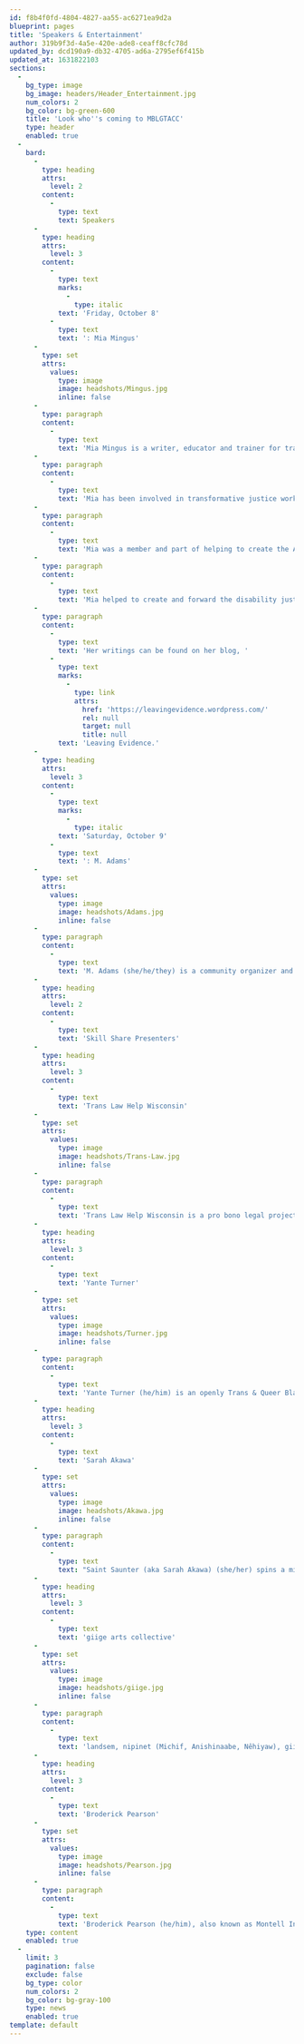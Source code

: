```yaml
---
id: f8b4f0fd-4804-4827-aa55-ac6271ea9d2a
blueprint: pages
title: 'Speakers & Entertainment'
author: 319b9f3d-4a5e-420e-ade8-ceaff8cfc78d
updated_by: dcd190a9-db32-4705-ad6a-2795ef6f415b
updated_at: 1631822103
sections:
  -
    bg_type: image
    bg_image: headers/Header_Entertainment.jpg
    num_colors: 2
    bg_color: bg-green-600
    title: 'Look who''s coming to MBLGTACC'
    type: header
    enabled: true
  -
    bard:
      -
        type: heading
        attrs:
          level: 2
        content:
          -
            type: text
            text: Speakers
      -
        type: heading
        attrs:
          level: 3
        content:
          -
            type: text
            marks:
              -
                type: italic
            text: 'Friday, October 8'
          -
            type: text
            text: ': Mia Mingus'
      -
        type: set
        attrs:
          values:
            type: image
            image: headshots/Mingus.jpg
            inline: false
      -
        type: paragraph
        content:
          -
            type: text
            text: 'Mia Mingus is a writer, educator and trainer for transformative justice and disability justice. She is a queer physically disabled korean transracial and transnational adoptee raised in the Caribbean. She works for community, interdependence and home for all of us, not just some of us, and longs for a world where disabled children can live free of violence, with dignity and love. As her work for liberation evolves and deepens, her roots remain firmly planted in ending sexual violence.'
      -
        type: paragraph
        content:
          -
            type: text
            text: 'Mia has been involved in transformative justice work for almost 2 decades. She is a prison abolitionist and a survivor who believes that we must move beyond punishment, revenge and criminalization if we are ever to effectively break generational cycles of violence and create the world our hearts long for. She is passionate about building the skills, relationships and structures that can transform violence, harm and abuse within our communities and that do not rely on or replicate the punitive system we currently live in. Mia speaks and gives trainings about transformative justice throughout North America.'
      -
        type: paragraph
        content:
          -
            type: text
            text: 'Mia was a member and part of helping to create the Atlanta Transformative Justice Collaborative from 2005-2010 and later Program Director for 2 years at Generation5 before the organization closed down. She was a founding and core member of the Bay Area Transformative Justice Collective from 2011-2020. Over the past 2 decades, she has supported numerous groups, organizations, individuals, intimate networks, families and communities in addressing harm, violence and abuse using transformative justice.'
      -
        type: paragraph
        content:
          -
            type: text
            text: 'Mia helped to create and forward the disability justice framework. Her writings on disability have been used around the world and are a regular part of college and university curricula. Her blog, Leaving Evidence, has become a staple resource for anyone wanting to learn about disability and she has coined language and concepts such as “access intimacy,” “magnificence,” “politically and descriptively disabled” and “forced intimacy.” Mia has played a key role in connecting disability justice with other movements and communities and she has worked tirelessly to educate different communities about disability, ableism, access, disability justice and abled supremacy.'
      -
        type: paragraph
        content:
          -
            type: text
            text: 'Her writings can be found on her blog, '
          -
            type: text
            marks:
              -
                type: link
                attrs:
                  href: 'https://leavingevidence.wordpress.com/'
                  rel: null
                  target: null
                  title: null
            text: 'Leaving Evidence.'
      -
        type: heading
        attrs:
          level: 3
        content:
          -
            type: text
            marks:
              -
                type: italic
            text: 'Saturday, October 9'
          -
            type: text
            text: ': M. Adams'
      -
        type: set
        attrs:
          values:
            type: image
            image: headshots/Adams.jpg
            inline: false
      -
        type: paragraph
        content:
          -
            type: text
            text: 'M. Adams (she/he/they) is a community organizer and co-executive director of Freedom Inc. Born and raised in  Milwaukee, Adams has been in Madison since 2003. Adams’s dad has been incarcerated most of her life and she comes from a community that has been the extreme targets of police violence—and in March 2016 Adams’s mother transitioned after fighting cancer and many forms of violence. Adams is also a Dad and sees her family as a primary motivator for her work. As a queer Black person, Adams has developed and advocated for a strong intersectional approach in numerous important venues. Adams is a leading figure in the Movement 4 Black Lives and Take Back the Land Movement, she presented before the United Nations for the Convention on Eliminating Racial Discrimination, she is a co-author of Forward from Ferguson and a paper on Black community control over the police, and she author to intersectionality theory in Why Killing Unarmed Black folks is a Queer issue. Adams can be regularly be seen in person, on TV or in the newspapers giving presentations, testifying at city council meetings, and energizing crowds at protests.'
      -
        type: heading
        attrs:
          level: 2
        content:
          -
            type: text
            text: 'Skill Share Presenters'
      -
        type: heading
        attrs:
          level: 3
        content:
          -
            type: text
            text: 'Trans Law Help Wisconsin'
      -
        type: set
        attrs:
          values:
            type: image
            image: headshots/Trans-Law.jpg
            inline: false
      -
        type: paragraph
        content:
          -
            type: text
            text: 'Trans Law Help Wisconsin is a pro bono legal project dedicated to providing legal information and resources to transgender and nonbinary individuals across the state of Wisconsin and beyond. Join our volunteer attorneys to learn about the process of changing your name and gender marker on identity documents and receive help completing the legal paperwork.'
      -
        type: heading
        attrs:
          level: 3
        content:
          -
            type: text
            text: 'Yante Turner'
      -
        type: set
        attrs:
          values:
            type: image
            image: headshots/Turner.jpg
            inline: false
      -
        type: paragraph
        content:
          -
            type: text
            text: 'Yante Turner (he/him) is an openly Trans & Queer Black change agent from Milwaukee. With his background in community care and trans liberation work, Yante serves to uplift, support, and advocate for the diaspora of Black Trans people. His passion leads him to wear many hats and have a role in the world as fluid and open as he is. His many roles and hats include working as a Full Spectrum Doula for queer and Trans BIPOC, providing labor support care, abortion advocacy, community defense and Safety task force curator, and a facilitator of all the things Trans, Black, Healing, joyful and challenging! Creating affirming spaces that also foster continuous learning are important factors in Yante’s work, as the fight to decolonize, stripe white supremacy from our communities, and love radically stand at the forefront of his work and life.'
      -
        type: heading
        attrs:
          level: 3
        content:
          -
            type: text
            text: 'Sarah Akawa'
      -
        type: set
        attrs:
          values:
            type: image
            image: headshots/Akawa.jpg
            inline: false
      -
        type: paragraph
        content:
          -
            type: text
            text: "Saint Saunter (aka Sarah Akawa) (she/her) spins a mix of genres from club, pop/mainstream, house, and solid throwbacks. Much more than a DJ, Saint Saunter is creator of Madison's favorite queer multi-genre festival Hot Summer Gays alongside Dyke Dive. She has been creating queer nightlife spaces since her early days in Madison at the now defunct Plan B in collaboration with Tina She of The-L-Word-famous hip hop duo, God-des & She. After She Said Parties ended, Saint then created her long standing series QueerIRL which has held art pop ups, slow jam nights, and other events. Saint Saunter can also be found spinning at Dyke Dive, Madison-based house group JAMS, Madison and other Midwest PrideFests, and various local Madison venues. Seemingly oddly, Saint Saunter’s start in music comes from emo / pop punk music. She began her career as a promoter as a young teenager throwing shows for other teens, primarily booking emo bands in her hometown of Stevens Point, Wisconsin. That makes more sense when you find out that her side and passion project is Emo Nite Madison and Pop Punk Pizza Party; nights that celebrate her root love of emo and pop punk music. As a queer Asian woman in a white /cis / male dominated field she has delighted in mentoring other people of color and queer DJs, “I feel like it has been a huge gift to share my love of DJing and nightlife with the community and helping to uplift more queer and POC DJs around Madison”.\_\_Recently, Saint Saunter has joined Milwaukee’s No Stress Collective, which is a party collective of DJs, party planners, photographers, creating amazing dance parties for people who love to dance. Their motto is “Always Fun. No Hate, No Ego, No Stress”. Ultimately, Saint Saunter says its all about the community and friends that are made at her parties, “None of this would be worth anything without the people who come out, sweat, dance, meet new and old friends, and have fun. The community we create depends on every single person who comes through the door, and it makes it all worth it.” Whatever the night, genre, or location, Saint Saunter is always bringing together the queer community for dancing, fun, expression, and to celebrate the queer community. Lastly, Saint Saunter encourages those who are seeking to make a space that is needed to reach out to her: “I’m a huge collaborator, nothing is worth doing without friends alongside you.”"
      -
        type: heading
        attrs:
          level: 3
        content:
          -
            type: text
            text: 'giige arts collective'
      -
        type: set
        attrs:
          values:
            type: image
            image: headshots/giige.jpg
            inline: false
      -
        type: paragraph
        content:
          -
            type: text
            text: 'landsem, nipinet (Michif, Anishinaabe, Nêhiyaw), giige arts collective nipinet (Anishinaabe and Michif), with nibiiwakamigkwe (Onyota:a’ká, Anishinaabe, Métis), are artists and organizers based in Teejop//Madison, Wisconsin. They co-founded giige “heals up” in 2020, opening a tattoo and retail storefront on Williamson Street to celebrate and practice Indigenous art. Their rotary machine, handpoke, and skin-stitch tattoo work encompasses body and traditions reclamation with a focus on tattooing cultures of Eastern Woodlands, Northern Plains, and Subarctic Native peoples. Practical techniques and teachings are gathered from oral history, contemporary practitioners, and academic literature. Besides operations and art at giige, nipinet works with Strong Spirits 2Sircle Collective, Troy Farms/Rooted WI, Native Realities Press, and guest tattoos throughout the United States and Canada. They enjoy sewing, digital art, risograph and linocut printing. nibiiwakamigkwe has collaborated with Tribal programming, University of Wisconsin - Madison, Milwaukee Art Museum, City of Madison, and their art has been featured in galleries around Turtle Island. They also teach beadwork, caribou and moose tufting, quillwork, and fishscale art. Both pursue traditional lifeways and land protection efforts within the constraints of urban living.'
      -
        type: heading
        attrs:
          level: 3
        content:
          -
            type: text
            text: 'Broderick Pearson'
      -
        type: set
        attrs:
          values:
            type: image
            image: headshots/Pearson.jpg
            inline: false
      -
        type: paragraph
        content:
          -
            type: text
            text: 'Broderick Pearson (he/him), also known as Montell Infiniti Ross, is a community advocate / educator for the Milwaukee’s Black LGBTQ+ community for almost two decades.  Broderick also is a medical research associate with the Medical College of Wisconsin’s Center for AIDS Intervention Research.  He has been a strong advocate for equality and improvements within healthcare systems for marginalized populations over the last 10+ years through the research he currently does.  Broderick, also being the Community Chair for the Wisconsin’s HIV State Action Planning group, uses his knowledge, connection, relatability and trust with the Black LGBT community to help bridge the gap between healthcare disparities and self-empowerment both professionally and personally.  Broderick attributes the House of Infiniti as his foundation towards community outreach, awareness, education and prevention.  Being part of a non-profit organization made up by same gender loving black men provided tools and resources that are still utilized today within his life on a professional aspect and within his personal connections he carries for the community.'
    type: content
    enabled: true
  -
    limit: 3
    pagination: false
    exclude: false
    bg_type: color
    num_colors: 2
    bg_color: bg-gray-100
    type: news
    enabled: true
template: default
---
```


